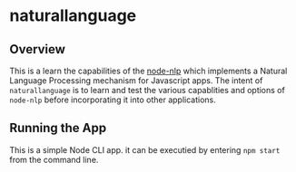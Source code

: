 # naturallanguage

## Overview

This is a learn the capabilities of the [node-nlp](https://www.npmjs.com/package/node-nlp) 
which implements a Natural Language Processing mechanism for Javascript apps. 
The intent of `naturallanguage` is to learn and test the various capablities
and options of `node-nlp` before incorporating it into other applications.

## Running the App

This is a simple Node CLI app. it can be executied by entering `npm start`
from the command line.
